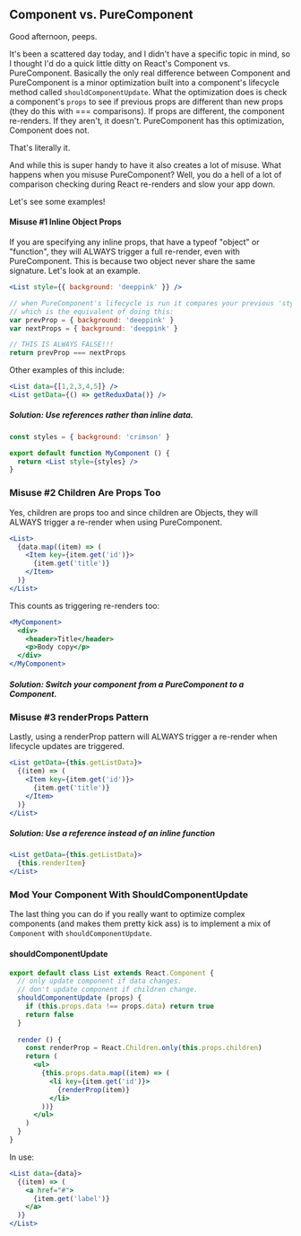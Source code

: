 ## Component vs. PureComponent

Good afternoon, peeps.

It's been a scattered day today, and I didn't have a specific topic in mind, so I thought I'd do a quick little ditty on React's Component vs. PureComponent.
Basically the only real difference between Component and PureComponent is a minor optimization built into a component's lifecycle method called `shouldComponentUpdate`.
What the optimization does is check a component's `props` to see if previous props are different than new props (they do this with === comparisons). If props are different, the component re-renders. If they aren't, it doesn't. PureComponent has this optimization, Component does not.

That's literally it.

And while this is super handy to have it also creates a lot of misuse. What happens when you misuse PureComponent? Well, you do a hell of a lot of comparison checking during React re-renders and slow your app down.

Let's see some examples!

#### Misuse #1 Inline Object Props
If you are specifying any inline props, that have a typeof "object" or "function", they will ALWAYS trigger a full re-render, even with PureComponent. This is because two object never share the same signature. Let's look at an example.
```jsx
<List style={{ background: 'deeppink' }} />

// when PureComponent's lifecycle is run it compares your previous 'style' prop to the new 'style' props,
// which is the equivalent of doing this:
var prevProp = { background: 'deeppink' }
var nextProps = { background: 'deeppink' }

// THIS IS ALWAYS FALSE!!!
return prevProp === nextProps
```
Other examples of this include:
```jsx
<List data={[1,2,3,4,5]} />
<List getData={() => getReduxData()} />
```

##### Solution: Use references rather than inline data.
```jsx
const styles = { background: 'crimson' }

export default function MyComponent () {
  return <List style={styles} />
}
```

### Misuse #2 Children Are Props Too
Yes, children are props too and since children are Objects, they will ALWAYS trigger a re-render when using PureComponent.
```jsx
<List>
  {data.map((item) => (
    <Item key={item.get('id')}>
      {item.get('title')}
    </Item>
  )}
</List>
```
This counts as triggering re-renders too:
```jsx
<MyComponent>
  <div>
    <header>Title</header>
    <p>Body copy</p>
  </div>
</MyComponent>
```

##### Solution: Switch your component from a PureComponent to a Component.

### Misuse #3 renderProps Pattern
Lastly, using a renderProp pattern will ALWAYS trigger a re-render when lifecycle updates are triggered.
```jsx
<List getData={this.getListData}>
  {(item) => (
    <Item key={item.get('id')}>
      {item.get('title')}
    </Item>
  )}
</List>
```
##### Solution: Use a reference instead of an inline function
```jsx
<List getData={this.getListData}>
  {this.renderItem}
</List>
```

### Mod Your Component With ShouldComponentUpdate
The last thing you can do if you really want to optimize complex components (and makes them pretty kick ass) is to implement a mix of `Component` with `shouldComponentUpdate`.

#### shouldComponentUpdate
```jsx
export default class List extends React.Component {
  // only update component if data changes.
  // don't update component if children change.
  shouldComponentUpdate (props) {
    if (this.props.data !== props.data) return true
    return false
  }
  
  render () {
    const renderProp = React.Children.only(this.props.children)
    return (
      <ul>
        {this.props.data.map((item) => (
          <li key={item.get('id')}>
            {renderProp(item)}
          </li>
        ))}
      </ul>
    )
  }
}
```
In use:
```jsx
<List data={data}>
  {(item) => (
    <a href="#">
      {item.get('label')}
    </a>
  )}
</List>
```

